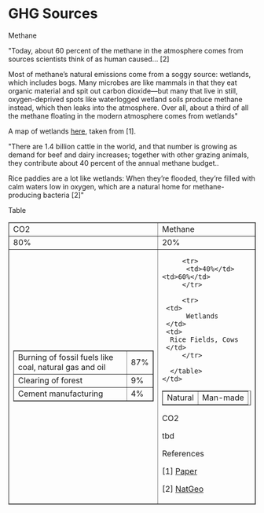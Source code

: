 # GHG Sources

Methane

"Today, about 60 percent of the methane in the atmosphere comes from
sources scientists think of as human caused... [2]

Most of methane’s natural emissions come from a soggy source:
wetlands, which includes bogs. Many microbes are like mammals in that
they eat organic material and spit out carbon dioxide—but many that
live in still, oxygen-deprived spots like waterlogged wetland soils
produce methane instead, which then leaks into the atmosphere. Over
all, about a third of all the methane floating in the modern
atmosphere comes from wetlands"

A map of wetlands [here](https://pbs.twimg.com/media/FVZQ-gkXwAMf37I?format=jpg&name=large),
taken from [1].

"There are 1.4 billion cattle in the world, and that number is growing
as demand for beef and dairy increases; together with other grazing
animals, they contribute about 40 percent of the annual methane
budget..

Rice paddies are a lot like wetlands: When they’re flooded, they’re
filled with calm waters low in oxygen, which are a natural home for
methane-producing bacteria [2]"

Table

<table border="1">

  <tr>
    <td>CO2</td>
    <td>Methane</td>
  </tr>
  <tr>
    <td>80%</td>
    <td>20%</td>
  </tr>
  <tr>
    <td>
      <table border="1">
        <tr>
	  <td>Burning of fossil fuels like coal, natural gas and oil</td>
	  <td>87%</td>
	 </tr>
        <tr>
	  <td>Clearing of forest</td>
	  <td>9%</td>
	 </tr>
        <tr>
	  <td>Cement manufacturing</td>
	  <td>4%</td>
	 </tr>
      </table>
    </td>
    <td>
      <table border="1">
         <tr>
          <td>Natural</td> <td>Man-made</td>
         </tr>
	 
         <tr>
          <td>40%</td> <td>60%</td>
         </tr>
	 
         <tr>
	 <td>
          Wetlands
	 </td>
	 <td>
	  Rice Fields, Cows
	 </td>
         </tr>
	 
      </table>
    </td>
  </tr>
 
</table>

CO2

tbd

References

[1] [Paper](https://www.researchgate.net/publication/336677463_Global_spatial_distribution_of_wetlands)

[2] [NatGeo](https://www.nationalgeographic.com/environment/article/methane)


